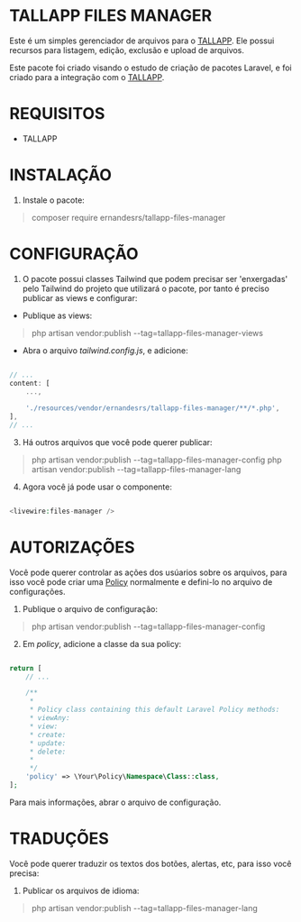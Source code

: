 # TALLAPP FILES MANAGER

Este é um simples gerenciador de arquivos para o [TALLAPP](https://github.com/ernandesrs/pproj_tallapp). Ele possui recursos para listagem, edição, exclusão e upload de arquivos.

Este pacote foi criado visando o estudo de criação de pacotes Laravel, e foi criado para a integração com o [TALLAPP](https://github.com/ernandesrs/pproj_tallapp).

# REQUISITOS

- TALLAPP

# INSTALAÇÃO

1. Instale o pacote:

> composer require ernandesrs/tallapp-files-manager

# CONFIGURAÇÃO

1. O pacote possui classes Tailwind que podem precisar ser 'enxergadas' pelo Tailwind do projeto que utilizará o pacote, por tanto é preciso publicar as views e configurar:

- Publique as views:

> php artisan vendor:publish --tag=tallapp-files-manager-views

- Abra o arquivo *tailwind.config.js*, e adicione:

```js

// ...
content: [
    ...,
    
    './resources/vendor/ernandesrs/tallapp-files-manager/**/*.php',
],
// ...

```

3. Há outros arquivos que você pode querer publicar:

> php artisan vendor:publish --tag=tallapp-files-manager-config
> php artisan vendor:publish --tag=tallapp-files-manager-lang

4. Agora você já pode usar o componente:

```php

<livewire:files-manager />

```

# AUTORIZAÇÕES
Você pode querer controlar as ações dos usúarios sobre os arquivos, para isso você pode criar uma [Policy](https://laravel.com/docs/11.x/authorization#writing-policies) normalmente e defini-lo no arquivo de configurações.

1. Publique o arquivo de configuração:

> php artisan vendor:publish --tag=tallapp-files-manager-config

2. Em *policy*, adicione a classe da sua policy:

```php

return [
    // ...

    /**
     *
     * Policy class containing this default Laravel Policy methods:
     * viewAny:
     * view:
     * create:
     * update:
     * delete:
     *
     */
    'policy' => \Your\Policy\Namespace\Class::class,
];

```

Para mais informações, abrar o arquivo de configuração.

# TRADUÇÕES

Você pode querer traduzir os textos dos botões, alertas, etc, para isso você precisa:

1. Publicar os arquivos de idioma:

> php artisan vendor:publish --tag=tallapp-files-manager-lang
